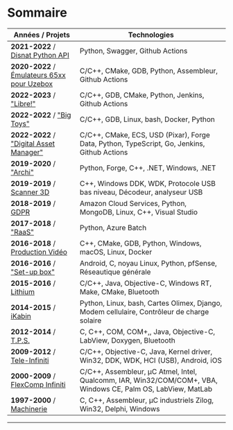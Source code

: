# Sommaire
| Années / Projets | Technologies |
|----------------- |--------------|
| **2021-2022** / [Disnat Python API](./fr_ca/2021-2022-disnat-python-api.md) | Python, Swagger, Github Actions |
| **2020-2022** / [Émulateurs 65xx pour Uzebox](./fr_ca/2020-2022-emulateurs-65xx-pour-uzebox.md) | C/C++, CMake, GDB, Python, Assembleur, Github Actions |
| **2022-2023** / ["Libre!"](./fr_ca/2022-2023-libre.md) | C/C++, GDB, CMake, Python, Jenkins, Github Actions |
| **2022-2022** / ["Big Toys"](./fr_ca/2022-2022-big-toys.md) | C/C++, GDB, Linux, bash, Docker, Python |
| **2022-2022** / ["Digital Asset Manager"](./fr_ca/2022-2022-digital-asset-manager.md) | C/C++, CMake, ECS, USD (Pixar), Forge Data, Python, TypeScript, Go, Jenkins, Github Actions |
| **2019-2020** / ["Archi"](./fr_ca/2019-2020-archi.md) | Python, Forge, C++, .NET, Windows, .NET |
| **2019-2019** / [Scanner 3D](./fr_ca/2019-2019-scanner-3d.md) | C++, Windows DDK, WDK, Protocole USB bas niveau, Décodeur, analyseur USB |
| **2018-2019** / [GDPR](./fr_ca/2018-2019-gdpr.md) | Amazon Cloud Services, Python, MongoDB, Linux, C++, Visual Studio |
| **2017-2018** / ["RaaS"](./fr_ca/2017-2018-raas.md) | Python, Azure Batch |
| **2016-2018** / [Production Vidéo](./fr_ca/2016-2018-production-video.md) | C++, CMake, GDB, Python, Windows, macOS, Linux, Docker |
| **2016-2016** / ["Set-up box"](./fr_ca/2016-2016-set-up-box.md) | Android, C, noyau Linux, Python, pfSense, Réseautique générale |
| **2015-2016** / [Lithium](./fr_ca/2015-2016-lithium.md) | C/C++, Java, Objective-C, Windows RT, Make, CMake, Bluetooth |
| **2014-2015** / [iKabin](./fr_ca/2014-2015-ikabin.md) | Python, Linux, bash, Cartes Olimex, Django, Modem cellulaire, Contrôleur de charge solaire |
| **2012-2014** / [T.P.S.](./fr_ca/2012-2014-t.p.s..md) | C, C++, COM, COM+,, Java, Objective-C, LabView, Doxygen, Bluetooth |
| **2009-2012** / [Tele-Infiniti](./fr_ca/2009-2012-tele-infiniti.md) | C/C++, Objective-C, Java, Kernel driver, Win32, DDK, WDK, HCI (USB), Android, iOS |
| **2000-2009** / [FlexComp Infiniti](./fr_ca/2000-2009-flexcomp-infiniti.md) | C/C++, Assembleur, µC Atmel, Intel, Qualcomm, IAR, Win32/COM/COM+, VBA, Windows CE, Palm OS, LabView, MatLab |
| **1997-2000** / [Machinerie](./fr_ca/1997-2000-machinerie.md) | C, C++, Assembleur, µC industriels Zilog, Win32, Delphi, Windows |

------------------------------------------------------------------
